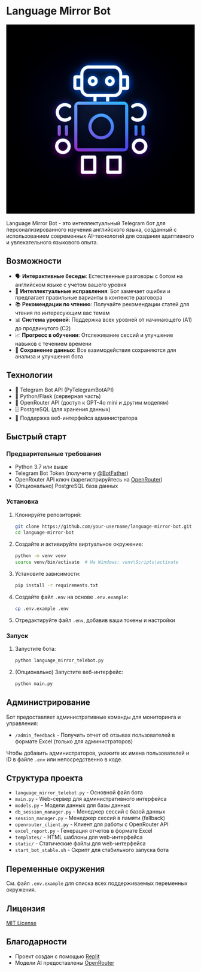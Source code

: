 # Language Mirror Bot

![Language Mirror Bot](generated-icon.png)

Language Mirror Bot - это интеллектуальный Telegram бот для персонализированного изучения английского языка, созданный с использованием современных AI-технологий для создания адаптивного и увлекательного языкового опыта.

## Возможности

- 🗣️ **Интерактивные беседы**: Естественные разговоры с ботом на английском языке с учетом вашего уровня
- 🧠 **Интеллектуальные исправления**: Бот замечает ошибки и предлагает правильные варианты в контексте разговора
- 📚 **Рекомендации по чтению**: Получайте рекомендации статей для чтения по интересующим вас темам
- 📊 **Система уровней**: Поддержка всех уровней от начинающего (A1) до продвинутого (C2)
- 📈 **Прогресс в обучении**: Отслеживание сессий и улучшение навыков с течением времени
- 💾 **Сохранение данных**: Все взаимодействия сохраняются для анализа и улучшения бота

## Технологии

- 🤖 Telegram Bot API (PyTelegramBotAPI)
- 🐍 Python/Flask (серверная часть)
- 🧠 OpenRouter API (доступ к GPT-4o mini и другим моделям)
- 🗄️ PostgreSQL (для хранения данных)
- 🔄 Поддержка веб-интерфейса администратора

## Быстрый старт

### Предварительные требования

- Python 3.7 или выше
- Telegram Bot Token (получите у [@BotFather](https://t.me/BotFather))
- OpenRouter API ключ (зарегистрируйтесь на [OpenRouter](https://openrouter.ai))
- (Опционально) PostgreSQL база данных

### Установка

1. Клонируйте репозиторий:
   ```bash
   git clone https://github.com/your-username/language-mirror-bot.git
   cd language-mirror-bot
   ```

2. Создайте и активируйте виртуальное окружение:
   ```bash
   python -m venv venv
   source venv/bin/activate  # На Windows: venv\Scripts\activate
   ```

3. Установите зависимости:
   ```bash
   pip install -r requirements.txt
   ```

4. Создайте файл `.env` на основе `.env.example`:
   ```bash
   cp .env.example .env
   ```

5. Отредактируйте файл `.env`, добавив ваши токены и настройки

### Запуск

1. Запустите бота:
   ```bash
   python language_mirror_telebot.py
   ```

2. (Опционально) Запустите веб-интерфейс:
   ```bash
   python main.py
   ```

## Администрирование

Бот предоставляет административные команды для мониторинга и управления:

- `/admin_feedback` - Получить отчет об отзывах пользователей в формате Excel (только для администраторов)

Чтобы добавить администраторов, укажите их имена пользователей и ID в файле `.env` или непосредственно в коде.

## Структура проекта

- `language_mirror_telebot.py` - Основной файл бота
- `main.py` - Web-сервер для административного интерфейса
- `models.py` - Модели данных для базы данных
- `db_session_manager.py` - Менеджер сессий с базой данных
- `session_manager.py` - Менеджер сессий в памяти (fallback)
- `openrouter_client.py` - Клиент для работы с OpenRouter API
- `excel_report.py` - Генерация отчетов в формате Excel
- `templates/` - HTML шаблоны для web-интерфейса
- `static/` - Статические файлы для web-интерфейса
- `start_bot_stable.sh` - Скрипт для стабильного запуска бота

## Переменные окружения

См. файл `.env.example` для списка всех поддерживаемых переменных окружения.

## Лицензия

[MIT License](LICENSE)

## Благодарности

- Проект создан с помощью [Replit](https://replit.com)
- Модели AI предоставлены [OpenRouter](https://openrouter.ai)
